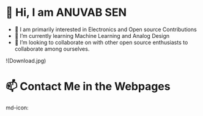 # 👋 Hi, I am ANUVAB SEN
- 👀 I am primarily interested in Electronics and Open source Contributions
- 🌱 I’m currently learning Machine Learning and Analog Design
- 💞️ I’m looking to collaborate on with other open source enthusiasts to collaborate among ourselves.

!(Download.jpg)
# 📫 Contact Me in the Webpages
md-icon:



<!---
AnuvabSen1/AnuvabSen1 is a ✨ special ✨ repository because its `README.md` (this file) appears on your GitHub profile.
You can click the Preview link to take a look at your changes.
--->
